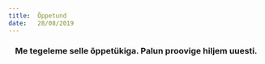 ```yaml
---
title:  Õppetund
date:   28/08/2019
---
```


### <center>Me tegeleme selle õppetükiga. Palun proovige hiljem uuesti.</center>